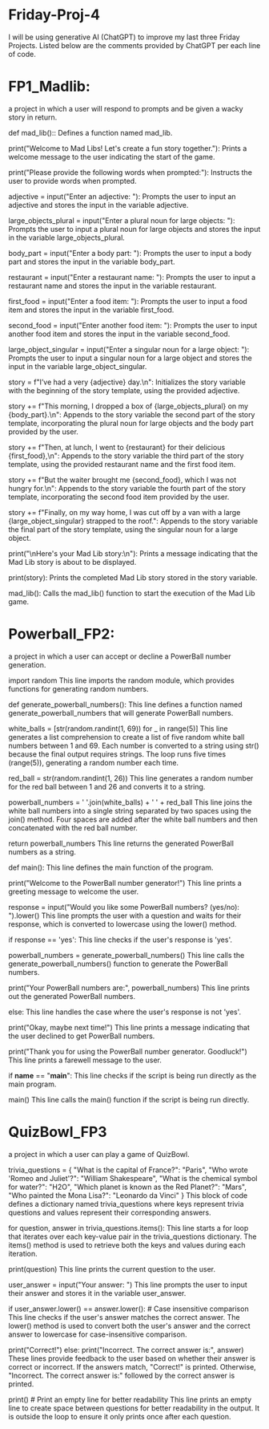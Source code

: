 # Friday-Proj-4
I will be using generative AI (ChatGPT) to improve my last three Friday Projects.
Listed below are the comments provided by ChatGPT per each line of code.

 # FP1_Madlib:
 a project in which a user will respond to prompts and be given a wacky story in return.
 
 def mad_lib()::
    Defines a function named mad_lib.
    
print("Welcome to Mad Libs! Let's create a fun story together."):
    Prints a welcome message to the user indicating the start of the game.

print("Please provide the following words when prompted:"):
    Instructs the user to provide words when prompted.

adjective = input("Enter an adjective: "):
    Prompts the user to input an adjective and stores the input in the variable adjective.

large_objects_plural = input("Enter a plural noun for large objects: "):
    Prompts the user to input a plural noun for large objects and stores the input in the variable large_objects_plural.

body_part = input("Enter a body part: "):
    Prompts the user to input a body part and stores the input in the variable body_part.

restaurant = input("Enter a restaurant name: "):
    Prompts the user to input a restaurant name and stores the input in the variable restaurant.

first_food = input("Enter a food item: "):
    Prompts the user to input a food item and stores the input in the variable first_food.

second_food = input("Enter another food item: "):
    Prompts the user to input another food item and stores the input in the variable second_food.

large_object_singular = input("Enter a singular noun for a large object: "):
    Prompts the user to input a singular noun for a large object and stores the input in the variable large_object_singular.

story = f"I’ve had a very {adjective} day.\n":
    Initializes the story variable with the beginning of the story template, using the provided adjective.

story += f"This morning, I dropped a box of {large_objects_plural} on my {body_part}.\n":
    Appends to the story variable the second part of the story template, incorporating the plural noun for large objects and the body part provided by the user.

story += f"Then, at lunch, I went to {restaurant} for their delicious {first_food},\n":
    Appends to the story variable the third part of the story template, using the provided restaurant name and the first food item.

story += f"But the waiter brought me {second_food}, which I was not hungry for.\n":
    Appends to the story variable the fourth part of the story template, incorporating the second food item provided by the user.

story += f"Finally, on my way home, I was cut off by a van with a large {large_object_singular} strapped to the roof.":
    Appends to the story variable the final part of the story template, using the singular noun for a large object.

print("\nHere's your Mad Lib story:\n"):
    Prints a message indicating that the Mad Lib story is about to be displayed.

print(story):
    Prints the completed Mad Lib story stored in the story variable.

mad_lib():
    Calls the mad_lib() function to start the execution of the Mad Lib game.

# Powerball_FP2:
a project in which a user can accept or decline a PowerBall number generation.

import random
    This line imports the random module, which provides functions for generating random numbers.

def generate_powerball_numbers():
    This line defines a function named generate_powerball_numbers that will generate PowerBall numbers.

white_balls = [str(random.randint(1, 69)) for _ in range(5)]
    This line generates a list comprehension to create a list of five random white ball numbers between 1 and 69.
    Each number is converted to a string using str() because the final output requires strings.
    The loop runs five times (range(5)), generating a random number each time.

red_ball = str(random.randint(1, 26))
    This line generates a random number for the red ball between 1 and 26 and converts it to a string.

powerball_numbers = '  '.join(white_balls) + '    ' + red_ball
    This line joins the white ball numbers into a single string separated by two spaces using the join() method.
    Four spaces are added after the white ball numbers and then concatenated with the red ball number.

return powerball_numbers
    This line returns the generated PowerBall numbers as a string.

def main():
    This line defines the main function of the program.

print("Welcome to the PowerBall number generator!")
    This line prints a greeting message to welcome the user.

response = input("Would you like some PowerBall numbers? (yes/no): ").lower()
    This line prompts the user with a question and waits for their response, which is converted to lowercase using the lower() method.

if response == 'yes':
    This line checks if the user's response is 'yes'.

powerball_numbers = generate_powerball_numbers()
    This line calls the generate_powerball_numbers() function to generate the PowerBall numbers.

print("Your PowerBall numbers are:", powerball_numbers)
    This line prints out the generated PowerBall numbers.

else:
    This line handles the case where the user's response is not 'yes'.

print("Okay, maybe next time!")
    This line prints a message indicating that the user declined to get PowerBall numbers.

print("Thank you for using the PowerBall number generator. Goodluck!")
    This line prints a farewell message to the user.

if __name__ == "__main__":
    This line checks if the script is being run directly as the main program.

main()
    This line calls the main() function if the script is being run directly.

# QuizBowl_FP3
a project in which a user can play a game of QuizBowl.

trivia_questions = {
    "What is the capital of France?": "Paris",
    "Who wrote 'Romeo and Juliet'?": "William Shakespeare",
    "What is the chemical symbol for water?": "H2O",
    "Which planet is known as the Red Planet?": "Mars",
    "Who painted the Mona Lisa?": "Leonardo da Vinci"
}
This block of code defines a dictionary named trivia_questions where keys represent trivia questions and values represent their corresponding answers.

for question, answer in trivia_questions.items():
    This line starts a for loop that iterates over each key-value pair in the trivia_questions dictionary. The items() method is used to retrieve both the keys and values during each iteration.

print(question)
    This line prints the current question to the user.

user_answer = input("Your answer: ")
    This line prompts the user to input their answer and stores it in the variable user_answer.

if user_answer.lower() == answer.lower():  # Case insensitive comparison
    This line checks if the user's answer matches the correct answer. The lower() method is used to convert both the user's answer and the correct answer to lowercase for case-insensitive comparison.

print("Correct!")
else:
print("Incorrect. The correct answer is:", answer)
        These lines provide feedback to the user based on whether their answer is correct or incorrect. If the answers match, "Correct!" is printed. Otherwise, "Incorrect. The correct answer is:" followed by the correct answer is printed.

print()  # Print an empty line for better readability
    This line prints an empty line to create space between questions for better readability in the output. It is outside the loop to ensure it only prints once after each question.
